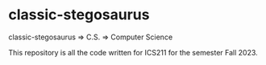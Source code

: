 # classic-stegosaurus

classic-stegosaurus => C.S. => Computer Science

This repository is all the code written for ICS211 for the semester Fall 2023.
